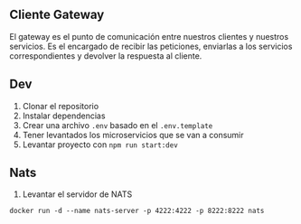 ## Cliente Gateway
El gateway es el punto de comunicación entre nuestros clientes y nuestros servicios.
Es el encargado de recibir las peticiones, enviarlas a los servicios
correspondientes y devolver la respuesta al cliente.


## Dev
1. Clonar el repositorio
2. Instalar dependencias
3. Crear una archivo `.env` basado en  el `.env.template`
4. Tener levantados los microservicios que se van a consumir
5. Levantar proyecto con `npm run start:dev`


## Nats
1. Levantar el servidor de NATS
```
docker run -d --name nats-server -p 4222:4222 -p 8222:8222 nats
```